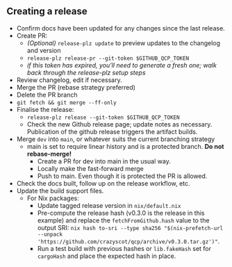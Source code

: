## Creating a release

* Confirm docs have been updated for any changes since the last release.
* Create PR:
  * _(Optional)_ `release-plz update` to preview updates to the changelog and version
  * ```release-plz release-pr --git-token $GITHUB_QCP_TOKEN```
  * _if this token has expired, you'll need to generate a fresh one; walk back through the release-plz setup steps_
* Review changelog, edit if necessary.
* Merge the PR (rebase strategy preferred)
* Delete the PR branch
* `git fetch && git merge --ff-only`
* Finalise the release:
  * ```release-plz release --git-token $GITHUB_QCP_TOKEN```
  * Check the new Github release page; update notes as necessary. Publication of the github release triggers the artifact builds.
* Merge `dev` into `main`, or whatever suits the current branching strategy
  * main is set to require linear history and is a protected branch. **Do not rebase-merge!**
    * Create a PR for dev into main in the usual way.
    * Locally make the fast-forward merge
    * Push to main. Even though it is protected the PR is allowed.
* Check the docs built, follow up on the release workflow, etc.
* Update the build support files.
  * For Nix packages:
    * Update tagged release version in `nix/default.nix`
    * Pre-compute the release hash (v0.3.0 is the release in this example) and replace the `fetchFromGithub.hash` value to the output SRI: `nix hash to-sri --type sha256 "$(nix-prefetch-url --unpack 'https://github.com/crazyscot/qcp/archive/v0.3.0.tar.gz')"`.
    * Run a test build with previous hashes or `lib.fakeHash` set for `cargoHash` and place the expected hash in place.
